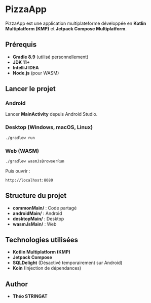 # PizzaApp

PizzaApp est une application multiplateforme développée en **Kotlin Multiplatform (KMP)** et **Jetpack Compose Multiplatform**.

## Prérequis

- **Gradle 8.9** (utilisé personnellement)
- **JDK 11+**
- **IntelliJ IDEA**
- **Node.js** (pour WASM)

## Lancer le projet

### Android

Lancer **MainActivity** depuis Android Studio.

### Desktop (Windows, macOS, Linux)

```sh
./gradlew run
```

### Web (WASM)

```sh
./gradlew wasmJsBrowserRun
```

Puis ouvrir :

```
http://localhost:8080
```

## Structure du projet

- **commonMain/** : Code partagé
- **androidMain/** : Android
- **desktopMain/** : Desktop
- **wasmJsMain/** : Web

## Technologies utilisées

- **Kotlin Multiplatform (KMP)**
- **Jetpack Compose**
- **SQLDelight** (Désactivé temporairement sur Android)
- **Koin** (Injection de dépendances)

## Author

- **Théo STRINGAT**
